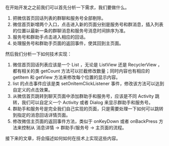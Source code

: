 在开始开发之之前我们可以首先分析一下需求，我们要做什么。

1. 把微信首页回话列表的群聊和服务号全部剔除。
2. 微信首页新增两个入口，点击进入新的页面分别是服务号和群消息，插入列表的位置以最新一条的群聊消息和服务号消息时间排序为准。
3. 服务号和群助手点击进入相应的回话。
4. 处理服务号和群助手页面的返回事件，使其回到主页面。

然后我们分析一下如何技术实现：

1. 微信首页回话列表应该是一个 List ，无论是 ListView 还是 RecyclerView ，都有相关的类 getCount 方法可以拦截修改数量；同时内容也有相应的 getItem 和 getView 方法来修改每个位置的显示内容。
2. list 的点击事件应该是类 setOnItemClickListener 事件，修改该方法可以达到自定义的点击效果。
3. 从微信首页跳转到聊天页面中添加群助手和服务号，应该是不同 Activity 跳转，我们可以自定义一个 Activity 或者 Dialog 来显示群助手和服务号。
4. 群助手和服务号是完全我们自己实现的页面，只是需要处理一下如何可以跳转到指定的消息回话详情页面。
5. 修改微信主页面的返回事件方法，类似于 onKeyDown 或者 onBackPress 方法来控制从 消息详情 -> 群助手/服务号 -> 主页面的流程。

接下来的文章，将会描述如何如何在技术上实现这些内容。